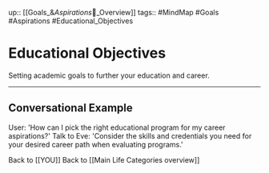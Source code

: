 up:: [[Goals_&_Aspirations_🌳_Overview]]
tags:: #MindMap #Goals #Aspirations  #Educational_Objectives

# Educational Objectives

Setting academic goals to further your education and career.

---
## Conversational Example
User: 'How can I pick the right educational program for my career aspirations?'
Talk to Eve: 'Consider the skills and credentials you need for your desired career path when evaluating programs.'

Back to [[YOU]]
Back to [[Main Life Categories overview]]
